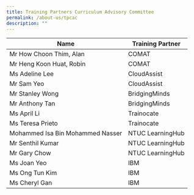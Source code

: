 ```yaml
---
title: Training Partners Curriculum Advisory Committee
permalink: /about-us/tpcac
description: ""
---
```



| Name | Training Partner |
| -------- | -------- |
| Mr How Choon Thim, Alan    | COMAT    |
| Mr Heng Koon Huat, Robin   | COMAT   |
| Ms Adeline Lee  | CloudAssist  |
| Mr Sam Yeo  | CloudAssist    |
| Mr Stanley Wong   | BridgingMinds   |
| Mr Anthony Tan   | BridgingMinds     |
| Ms April Li     | Trainocate    |
| Ms Teresa Prieto  | Trainocate |
| Mohammed Isa Bin Mohammed Nasser     | NTUC LearningHub  |
| Mr Senthil Kumar    | NTUC LearningHub  |
| Mr Gary Chow     | NTUC LearningHub    |
| Ms Joan Yeo    | IBM    |
| Ms Ong Tun Kim      | IBM    |
| Ms Cheryl Gan   | IBM    |
